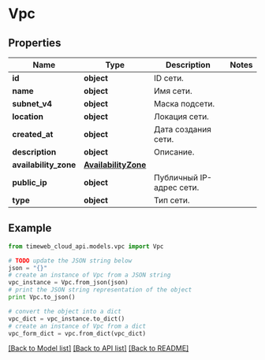 # Vpc


## Properties
Name | Type | Description | Notes
------------ | ------------- | ------------- | -------------
**id** | **object** | ID сети. | 
**name** | **object** | Имя сети. | 
**subnet_v4** | **object** | Маска подсети. | 
**location** | **object** | Локация сети. | 
**created_at** | **object** | Дата создания сети. | 
**description** | **object** | Описание. | 
**availability_zone** | [**AvailabilityZone**](AvailabilityZone.md) |  | 
**public_ip** | **object** | Публичный IP-адрес сети. | 
**type** | **object** | Тип сети. | 

## Example

```python
from timeweb_cloud_api.models.vpc import Vpc

# TODO update the JSON string below
json = "{}"
# create an instance of Vpc from a JSON string
vpc_instance = Vpc.from_json(json)
# print the JSON string representation of the object
print Vpc.to_json()

# convert the object into a dict
vpc_dict = vpc_instance.to_dict()
# create an instance of Vpc from a dict
vpc_form_dict = vpc.from_dict(vpc_dict)
```
[[Back to Model list]](../README.md#documentation-for-models) [[Back to API list]](../README.md#documentation-for-api-endpoints) [[Back to README]](../README.md)


